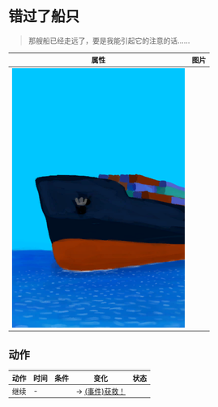# 错过了船只  
> 那艘船已经走远了，要是我能引起它的注意的话……  
  
  属性  |   图片   
 ----  |  ----:   
   |  ![](Sprite/Ship.png)   
  
## 动作  
动作  |  时间  |  条件  |  变化  |  状态  
----  |  ----  |  ----  |  ----  |  ----  
继续<br>  |  -  |    |  → [(事件)获救！](Event_ShipEscape.md)<br>  |    
